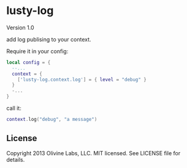 lusty-log
=========

Version 1.0

add log publising to your context.

Require it in your config:

```lua
local config = {
  --...
  context = {
    ['lusty-log.context.log'] = { level = "debug" }
  }
  -...
}
```

call it:

```lua
context.log("debug", "a message")
```

License
-------
Copyright 2013 Olivine Labs, LLC. MIT licensed. See LICENSE file for details.
